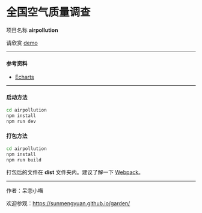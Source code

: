# 全国空气质量调查 #

项目名称 __airpollution__

请欣赏 [demo](https://sunmengyuan.github.io/demos/echarts/airpollution)

*****

#### 参考资料 ####

+ [Echarts](http://echarts.baidu.com/)

*****

#### 启动方法 ####

```bash
cd airpollution
npm install
npm run dev
```

#### 打包方法 ####

```bash
cd airpollution
npm install
npm run build
```

打包后的文件在 __dist__ 文件夹内。建议了解一下 [Webpack](https://webpack.github.io/docs/)。

*****

作者：呆恋小喵

欢迎参观：<https://sunmengyuan.github.io/garden/>
